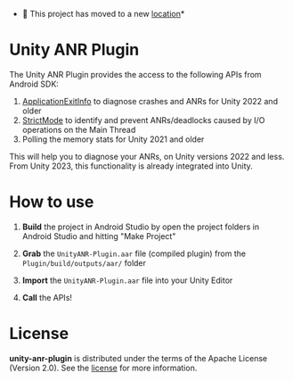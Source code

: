 * 🚚 This project has moved to a new [location](https://github.com/android/games-samples/tree/main/unity/anr_plugin)*

# Unity ANR Plugin

The Unity ANR Plugin provides the access to the following APIs from Android SDK:

1. [ApplicationExitInfo](https://developer.android.com/reference/android/app/ApplicationExitInfo) to diagnose crashes and ANRs for Unity 2022 and older
2. [StrictMode](https://developer.android.com/topic/performance/vitals/anr#strict_mode) to identify and prevent ANRs/deadlocks caused by I/O operations on the Main Thread
3. Polling the memory stats for Unity 2021 and older

This will help you to diagnose your ANRs, on Unity versions 2022 and less. From Unity 2023, this functionality is already integrated into Unity.

# How to use
1. **Build** the project in Android Studio by open the project folders in Android Studio and hitting "Make Project"

2. **Grab** the `UnityANR-Plugin.aar` file (compiled plugin) from the `Plugin/build/outputs/aar/` folder

3. **Import** the `UnityANR-Plugin.aar` file into your Unity Editor

4. **Call** the APIs!

# License
**unity-anr-plugin** is distributed under the terms of the Apache License (Version 2.0). See the
[license](LICENSE.txt) for more information.
